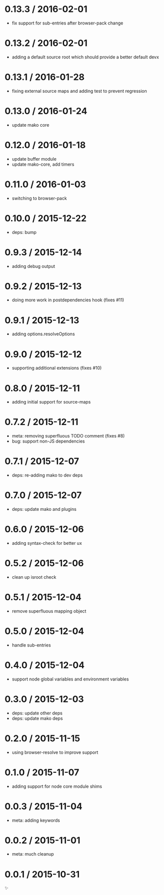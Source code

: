 
0.13.3 / 2016-02-01
===================

  * fix support for sub-entries after browser-pack change

0.13.2 / 2016-02-01
===================

  * adding a default source root which should provide a better default devx

0.13.1 / 2016-01-28
===================

  * fixing external source maps and adding test to prevent regression

0.13.0 / 2016-01-24
===================

  * update mako core

0.12.0 / 2016-01-18
===================

  * update buffer module
  * update mako-core, add timers

0.11.0 / 2016-01-03
===================

  * switching to browser-pack

0.10.0 / 2015-12-22
===================

  * deps: bump

0.9.3 / 2015-12-14
==================

  * adding debug output

0.9.2 / 2015-12-13
==================

  * doing more work in postdependencies hook (fixes #11)

0.9.1 / 2015-12-13
==================

  * adding options.resolveOptions

0.9.0 / 2015-12-12
==================

  * supporting additional extensions (fixes #10)

0.8.0 / 2015-12-11
==================

  * adding initial support for source-maps

0.7.2 / 2015-12-11
==================

  * meta: removing superfluous TODO comment (fixes #8)
  * bug: support non-JS dependencies

0.7.1 / 2015-12-07
==================

  * deps: re-adding mako to dev deps

0.7.0 / 2015-12-07
==================

  * deps: update mako and plugins

0.6.0 / 2015-12-06
==================

  * adding syntax-check for better ux

0.5.2 / 2015-12-06
==================

  * clean up isroot check

0.5.1 / 2015-12-04
==================

  * remove superfluous mapping object

0.5.0 / 2015-12-04
==================

  * handle sub-entries

0.4.0 / 2015-12-04
==================

  * support node global variables and environment variables

0.3.0 / 2015-12-03
==================

  * deps: update other deps
  * deps: update mako deps

0.2.0 / 2015-11-15
==================

  * using browser-resolve to improve support

0.1.0 / 2015-11-07
==================

  * adding support for node core module shims

0.0.3 / 2015-11-04
==================

  * meta: adding keywords

0.0.2 / 2015-11-01
==================

  * meta: much cleanup

0.0.1 / 2015-10-31
==================

:sparkles:
